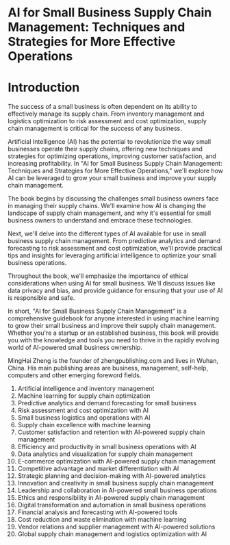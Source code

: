 # AI for Small Business Supply Chain Management: Techniques and Strategies for More Effective Operations

# Introduction

The success of a small business is often dependent on its ability to effectively manage its supply chain. From inventory management and logistics optimization to risk assessment and cost optimization, supply chain management is critical for the success of any business.

Artificial Intelligence (AI) has the potential to revolutionize the way small businesses operate their supply chains, offering new techniques and strategies for optimizing operations, improving customer satisfaction, and increasing profitability. In "AI for Small Business Supply Chain Management: Techniques and Strategies for More Effective Operations," we'll explore how AI can be leveraged to grow your small business and improve your supply chain management.

The book begins by discussing the challenges small business owners face in managing their supply chains. We'll examine how AI is changing the landscape of supply chain management, and why it's essential for small business owners to understand and embrace these technologies.

Next, we'll delve into the different types of AI available for use in small business supply chain management. From predictive analytics and demand forecasting to risk assessment and cost optimization, we'll provide practical tips and insights for leveraging artificial intelligence to optimize your small business operations.

Throughout the book, we'll emphasize the importance of ethical considerations when using AI for small business. We'll discuss issues like data privacy and bias, and provide guidance for ensuring that your use of AI is responsible and safe.

In short, "AI for Small Business Supply Chain Management" is a comprehensive guidebook for anyone interested in using machine learning to grow their small business and improve their supply chain management. Whether you're a startup or an established business, this book will provide you with the knowledge and tools you need to thrive in the rapidly evolving world of AI-powered small business ownership.

MingHai Zheng is the founder of zhengpublishing.com and lives in Wuhan, China. His main publishing areas are business, management, self-help, computers and other emerging foreword fields.



1. Artificial intelligence and inventory management
2. Machine learning for supply chain optimization
3. Predictive analytics and demand forecasting for small business
4. Risk assessment and cost optimization with AI
5. Small business logistics and operations with AI
6. Supply chain excellence with machine learning
7. Customer satisfaction and retention with AI-powered supply chain management
8. Efficiency and productivity in small business operations with AI
9. Data analytics and visualization for supply chain management
10. E-commerce optimization with AI-powered supply chain management
11. Competitive advantage and market differentiation with AI
12. Strategic planning and decision-making with AI-powered analytics
13. Innovation and creativity in small business supply chain management
14. Leadership and collaboration in AI-powered small business operations
15. Ethics and responsibility in AI-powered supply chain management
16. Digital transformation and automation in small business operations
17. Financial analysis and forecasting with AI-powered tools
18. Cost reduction and waste elimination with machine learning
19. Vendor relations and supplier management with AI-powered solutions
20. Global supply chain management and logistics optimization with AI



